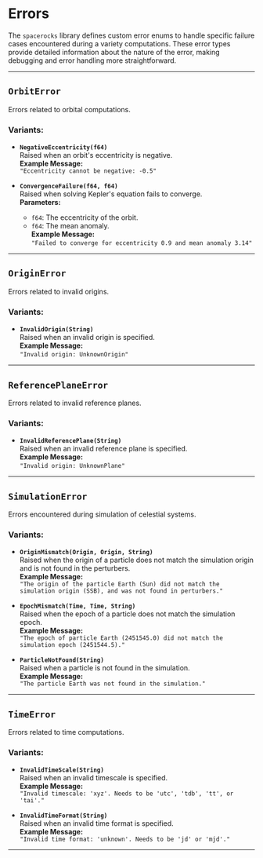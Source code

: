 # Errors 

The `spacerocks` library defines custom error enums to handle specific failure cases encountered during a variety computations. These error types provide detailed information about the nature of the error, making debugging and error handling more straightforward.

---

## **`OrbitError`**
Errors related to orbital computations.

### Variants:
- **`NegativeEccentricity(f64)`**  
  Raised when an orbit's eccentricity is negative.  
  **Example Message:**  
  `"Eccentricity cannot be negative: -0.5"`

- **`ConvergenceFailure(f64, f64)`**  
  Raised when solving Kepler's equation fails to converge.  
  **Parameters:**  
  - `f64`: The eccentricity of the orbit.  
  - `f64`: The mean anomaly.  
  **Example Message:**  
  `"Failed to converge for eccentricity 0.9 and mean anomaly 3.14"`

---

## **`OriginError`**
Errors related to invalid origins.

### Variants:
- **`InvalidOrigin(String)`**  
  Raised when an invalid origin is specified.  
  **Example Message:**  
  `"Invalid origin: UnknownOrigin"`

---

## **`ReferencePlaneError`**
Errors related to invalid reference planes.

### Variants:
- **`InvalidReferencePlane(String)`**  
  Raised when an invalid reference plane is specified.  
  **Example Message:**  
  `"Invalid origin: UnknownPlane"`

---

## **`SimulationError`**
Errors encountered during simulation of celestial systems.

### Variants:
- **`OriginMismatch(Origin, Origin, String)`**  
  Raised when the origin of a particle does not match the simulation origin and is not found in the perturbers.  
  **Example Message:**  
  `"The origin of the particle Earth (Sun) did not match the simulation origin (SSB), and was not found in perturbers."`

- **`EpochMismatch(Time, Time, String)`**  
  Raised when the epoch of a particle does not match the simulation epoch.  
  **Example Message:**  
  `"The epoch of particle Earth (2451545.0) did not match the simulation epoch (2451544.5)."`

- **`ParticleNotFound(String)`**  
  Raised when a particle is not found in the simulation.  
  **Example Message:**  
  `"The particle Earth was not found in the simulation."`

---

## **`TimeError`**
Errors related to time computations.

### Variants:
- **`InvalidTimeScale(String)`**  
  Raised when an invalid timescale is specified.  
  **Example Message:**  
  `"Invalid timescale: 'xyz'. Needs to be 'utc', 'tdb', 'tt', or 'tai'."`

- **`InvalidTimeFormat(String)`**  
  Raised when an invalid time format is specified.  
  **Example Message:**  
  `"Invalid time format: 'unknown'. Needs to be 'jd' or 'mjd'."`

---

